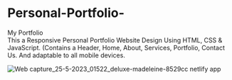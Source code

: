 # Personal-Portfolio-
My Portfolio <br>
This a Responsive Personal Portfolio Website Design Using HTML, CSS & JavaScript.
(Contains a Header, Home, About, Services, Portfolio, Contact Us. And adaptable to all mobile devices.

![Web capture_25-5-2023_01522_deluxe-madeleine-8529cc netlify app](https://github.com/lotsun/Personal-Portfolio-/assets/50834895/1f8557d9-4d26-47a3-8362-47382c7fe1b7)

